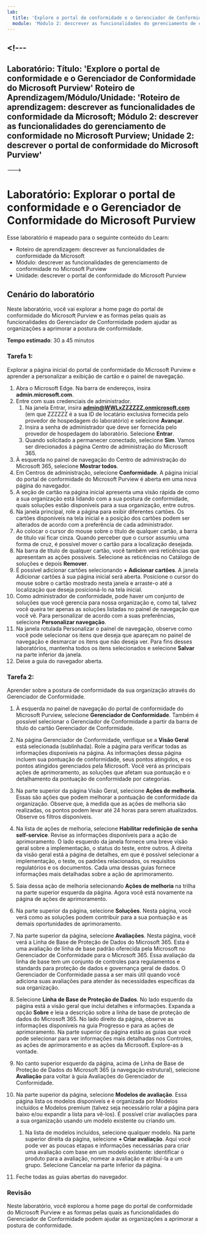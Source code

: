 ```yaml
---
lab:
  title: 'Explore o portal de conformidade e o Gerenciador de Conformidade do Microsoft Purview'
  module: 'Módulo 2: descrever as funcionalidades do gerenciamento de conformidade no Microsoft Purview'
---
```


<a name="---"></a><!---
---
Laboratório: Título: 'Explore o portal de conformidade e o Gerenciador de Conformidade do Microsoft Purview' Roteiro de Aprendizagem/Módulo/Unidade: 'Roteiro de aprendizagem: descrever as funcionalidades de conformidade da Microsoft; Módulo 2: descrever as funcionalidades do gerenciamento de conformidade no Microsoft Purview; Unidade 2: descrever o portal de conformidade do Microsoft Purview'
---
--->

# <a name="lab-explore-the-microsoft-purview-compliance-portal--compliance-manager"></a>Laboratório: Explorar o portal de conformidade e o Gerenciador de Conformidade do Microsoft Purview

Esse laboratório é mapeado para o seguinte conteúdo do Learn:

- Roteiro de aprendizagem: descrever as funcionalidades de conformidade da Microsoft
- Módulo: descrever as funcionalidades de gerenciamento de conformidade no Microsoft Purview
- Unidade: descrever o portal de conformidade do Microsoft Purview

## <a name="lab-scenario"></a>Cenário do laboratório

Neste laboratório, você vai explorar a home page do portal de conformidade do Microsoft Purview e as formas pelas quais as funcionalidades do Gerenciador de Conformidade podem ajudar as organizações a aprimorar a postura de conformidade.

**Tempo estimado**: 30 a 45 minutos

### <a name="task-1"></a>Tarefa 1:

Explorar a página inicial do portal de conformidade do Microsoft Purview e aprender a personalizar a exibição de cartão e o painel de navegação.

1. Abra o Microsoft Edge. Na barra de endereços, insira **admin.microsoft.com**.
1. Entre com suas credenciais de administrador.
    1. Na janela Entrar, insira **admin@WWLxZZZZZZ.onmicrosoft.com** (em que ZZZZZZ é a sua ID de locatário exclusiva fornecida pelo provedor de hospedagem do laboratório) e selecione **Avançar**.
    1. Insira a senha de administrador que deve ser fornecida pelo provedor de hospedagem do laboratório. Selecione **Entrar**.
    1. Quando solicitado a permanecer conectado, selecione **Sim**. Vamos ser direcionados à página Centro de administração do Microsoft 365.
1. À esquerda no painel de navegação do Centro de administração do Microsoft 365, selecione **Mostrar todos**.
1. Em Centros de administração, selecione **Conformidade**.  A página inicial do portal de conformidade do Microsoft Purview é aberta em uma nova página do navegador.  
1. A seção de cartão na página inicial apresenta uma visão rápida de como a sua organização está lidando com a sua postura de conformidade, quais soluções estão disponíveis para a sua organização, entre outros.
1. Na janela principal, role a página para exibir diferentes cartões. Os cartões disponíveis na tela inicial e a posição dos cartões podem ser alterados de acordo com a preferência de cada administrador.  
1. Ao colocar o cursor do mouse sobre o título de qualquer cartão, a barra de título vai ficar cinza.  Quando perceber que o cursor assumiu uma forma de cruz, é possível mover o cartão para a localização desejada.
1. Na barra de título de qualquer cartão, você também verá reticências que apresentam as ações possíveis.  Selecione as reticências no Catálogo de soluções e depois **Remover**.
1. É possível adicionar cartões selecionando **+ Adicionar cartões**.  A janela Adicionar cartões à sua página inicial será aberta.  Posicione o cursor do mouse sobre o cartão mostrado nesta janela e arraste-o até a localização que deseja posicioná-lo na tela inicial.
1. Como administrador de conformidade, pode haver um conjunto de soluções que você gerencia para nossa organização e, como tal, talvez você queira ter apenas as soluções listadas no painel de navegação que você vê. Para personalizar de acordo com a suas preferências, selecione **Personalizar navegação**.  
1. Na janela rotulada Personalizar o painel de navegação, observe como você pode selecionar os itens que deseja que apareçam no painel de navegação e desmarcar os itens que não deseja ver. Para fins desses laboratórios, mantenha todos os itens selecionados e selecione **Salvar** na parte inferior da janela.  
1. Deixe a guia do navegador aberta.

### <a name="task-2"></a>Tarefa 2:

Aprender sobre a postura de conformidade da sua organização através do Gerenciador de Conformidade.

1. À esquerda no painel de navegação do portal de conformidade do Microsoft Purview, selecione **Gerenciador de Conformidade**.  Também é possível selecionar o Gerenciador de Conformidade a partir da barra de título do cartão Gerenciador de Conformidade.

1. Na página Gerenciador de Conformidade, verifique se a **Visão Geral** está selecionada (sublinhada). Role a página para verificar todas as informações disponíveis na página.  As informações dessa página incluem sua pontuação de conformidade, seus pontos atingidos, e os pontos atingidos gerenciados pela Microsoft.   Você verá as principais ações de aprimoramento, as soluções que afetam sua pontuação e o detalhamento da pontuação de conformidade por categorias.

1. Na parte superior da página Visão Geral, selecione **Ações de melhoria**.  Essas são ações que podem melhorar a pontuação de conformidade da organização. Observe que, à medida que as ações de melhoria são realizadas, os pontos podem levar até 24 horas para serem atualizados.  Observe os filtros disponíveis.

1. Na lista de ações de melhoria, selecione **Habilitar redefinição de senha self-service**.  Revise as informações disponíveis para a ação de aprimoramento.  O lado esquerdo da janela fornece uma breve visão geral sobre a implementação, o status do teste, entre outros. À direita da visão geral está a página de detalhes, em que é possível selecionar a implementação, o teste, os padrões relacionados, os requisitos regulatórios e os documentos. Cada uma dessas guias fornece informações mais detalhadas sobre a ação de aprimoramento.

1. Saia dessa ação de melhoria selecionando **Ações de melhoria** na trilha na parte superior esquerda da página.  Agora você está novamente na página de ações de aprimoramento.

1. Na parte superior da página, selecione **Soluções**. Nesta página, você verá como as soluções podem contribuir para a sua pontuação e as demais oportunidades de aprimoramento.

1. Na parte superior da página, selecione **Avaliações**. Nesta página, você verá a Linha de Base de Proteção de Dados do Microsoft 365.  Esta é uma avaliação de linha de base padrão oferecida pela Microsoft no Gerenciador de Conformidade para o Microsoft 365.  Essa avaliação da linha de base tem um conjunto de controles para regulamentos e standards para proteção de dados e governança geral de dados. O Gerenciador de Conformidade passa a ser mais útil quando você adiciona suas avaliações para atender às necessidades específicas da sua organização.

1. Selecione **Linha de Base de Proteção de Dados**.  No lado esquerdo da página está a visão geral que inclui detalhes e informações.  Expanda a opção **Sobre** e leia a descrição sobre a linha de base de proteção de dados do Microsoft 365.  No lado direito da página, observe as informações disponíveis na guia Progresso e para as ações de aprimoramento. Na parte superior da página estão as guias que você pode selecionar para ver informações mais detalhadas nos Controles, as ações de aprimoramento e as ações da Microsoft. Explore-as à vontade. 

1. No canto superior esquerdo da página, acima de Linha de Base de Proteção de Dados do Microsoft 365 (a navegação estrutural), selecione **Avaliação** para voltar à guia Avaliações do Gerenciador de Conformidade.  

1. Na parte superior da página, selecione **Modelos de avaliação**.  Essa página lista os modelos disponíveis e é organizada por Modelos incluídos e Modelos premium (talvez seja necessário rolar a página para baixo e/ou expandir a lista para vê-los).  É possível criar avaliações para a sua organização usando um modelo existente ou criando um.
    1. Na lista de modelos incluídos, selecione qualquer modelo. Na parte superior direita da página, selecione **+ Criar avaliação**.  Aqui você pode ver as poucas etapas e informações necessárias para criar uma avaliação com base em um modelo existente: identificar o produto para a avaliação, nomear a avaliação e atribuí-la a um grupo.  Selecione Cancelar na parte inferior da página.

1. Feche todas as guias abertas do navegador.

### <a name="review"></a>Revisão

Neste laboratório, você explorou a home page do portal de conformidade do Microsoft Purview e as formas pelas quais as funcionalidades do Gerenciador de Conformidade podem ajudar as organizações a aprimorar a postura de conformidade.
